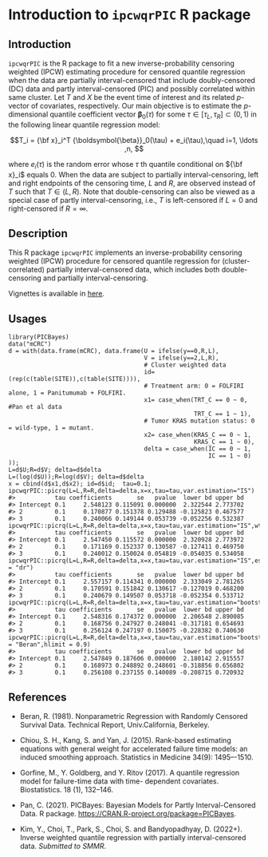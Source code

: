 # Introduction to `ipcwqrPIC` R package


## Introduction
`ipcwqrPIC` is the R package to fit a new inverse-probability censoring weighted (IPCW) estimating procedure for censored quantile regression when the data are partially interval-censored that include doubly-censored (DC) data and partly interval-censored (PIC) and possibly correlated within same cluster.
Let $T$ and $X$ be the event time of interest and its related $p$-vector of covariates, respectively.
Our main objective is to estimate 
the $p$-dimensional quantile coefficient vector ${\boldsymbol{\beta}}_0(\tau)$
for some $\tau \in[\tau_L,\tau_R]\subset (0, 1)$ 
in the following linear quantile regression model:

$$T_i = {\bf x}_i^T {\boldsymbol{\beta}}_0(\tau) + e_i(\tau),\quad i=1, \ldots ,n, $$

where $e_i(\tau)$ is the random error 
whose $\tau$ th quantile conditional on 
${\bf x}_i$ equals 0. 
When the data are subject to partially interval-censoring, 
left and right endpoints of the censoring time, $L$ and $R$,
are observed instead of $T$ such that $T\in(L,R)$.
Note that double-censoring  can also  be viewed as 
a special case of partly interval-censoring, 
i.e., $T$ is left-censored if $L=0$ and right-censored if $R=\infty$. 


## Description
This R package `ipcwqrPIC` implements an inverse-probability censoring weighted (IPCW) procedure for censored quantile regression for (cluster-correlated) partially interval-censored data, which includes both double-censoring and partially interval-censoring.

Vignettes is available in [here](http://htmlpreview.github.io/?https://github.com/YejiStat/ipcwqrPIC/blob/main/vignettes/ipcwqrPIC.html).


## Usages 
```{r}
library(PICBayes)
data("mCRC")
d = with(data.frame(mCRC), data.frame(U = ifelse(y==0,R,L),
                                      V = ifelse(y==2,L,R),
                                      # Cluster weighted data
                                      id=(rep(c(table(SITE)),c(table(SITE)))),
                                      # Treatment arm: 0 = FOLFIRI alone, 1 = Panitumumab + FOLFIRI.
                                      x1= case_when(TRT_C == 0 ~ 0, #Pan et al data
                                                    TRT_C == 1 ~ 1),
                                      # Tumor KRAS mutation status: 0 = wild-type, 1 = mutant.
                                      x2= case_when(KRAS_C == 0 ~ 1,
                                                    KRAS_C == 1 ~ 0),
                                      delta = case_when(IC == 0 ~ 1,
                                                        IC == 1 ~ 0)
));
L=d$U;R=d$V; delta=d$delta
L=(log(d$U));R=log(d$V); delta=d$delta
x = cbind(d$x1,d$x2); id=d$id;  tau=0.1;
ipcwqrPIC::picrq(L=L,R=R,delta=delta,x=x,tau=tau,var.estimation="IS")
#>           tau coefficients       se   pvalue  lower bd upper bd
#> Intercept 0.1     2.548123 0.115091 0.000000  2.322544 2.773702
#> 2         0.1     0.170877 0.151378 0.129488 -0.125823 0.467577
#> 3         0.1     0.240066 0.149144 0.053739 -0.052256 0.532387
ipcwqrPIC::picrq(L=L,R=R,delta=delta,x=x,tau=tau,var.estimation="IS",wttype="Beran",hlimit=0.9)
#>           tau coefficients       se   pvalue  lower bd upper bd
#> Intercept 0.1     2.547450 0.115572 0.000000  2.320928 2.773972
#> 2         0.1     0.171169 0.152337 0.130587 -0.127411 0.469750
#> 3         0.1     0.240012 0.150024 0.054819 -0.054035 0.534058
ipcwqrPIC::picrq(L=L,R=R,delta=delta,x=x,tau=tau,var.estimation="IS",estimation = "dr")
#>           tau coefficients       se   pvalue  lower bd upper bd
#> Intercept 0.1     2.557157 0.114341 0.000000  2.333049 2.781265
#> 2         0.1     0.170591 0.151842 0.130617 -0.127019 0.468200
#> 3         0.1     0.240679 0.149507 0.053718 -0.052354 0.533712
ipcwqrPIC::picrq(L=L,R=R,delta=delta,x=x,tau=tau,var.estimation="bootstrap",id=id)
#>           tau coefficients       se   pvalue  lower bd upper bd
#> Intercept 0.1     2.548316 0.174372 0.000000  2.206548 2.890085
#> 2         0.1     0.168756 0.247927 0.248041 -0.317181 0.654693
#> 3         0.1     0.256124 0.247197 0.150075 -0.228382 0.740630
ipcwqrPIC::picrq(L=L,R=R,delta=delta,x=x,tau=tau,var.estimation="bootstrap",id=id,wttype = "Beran",hlimit = 0.9)
#>           tau coefficients       se   pvalue  lower bd upper bd
#> Intercept 0.1     2.547849 0.187606 0.000000  2.180142 2.915557
#> 2         0.1     0.168973 0.248892 0.248601 -0.318856 0.656802
#> 3         0.1     0.256108 0.237155 0.140089 -0.208715 0.720932
```


## References

* Beran, R. (1981). Nonparametric Regression with Randomly Censored Survival Data. Technical Report, Univ.California, Berkeley.

* Chiou, S. H., Kang, S. and Yan, J. (2015). 
Rank-based estimating equations with general weight for accelerated failure time models: an induced smoothing approach.
Statistics in Medicine 34(9): 1495–-1510.

* Gorfine, M., Y. Goldberg, and Y. Ritov (2017). A quantile regression model for failure-time data with time-
dependent covariates. Biostatistics. 18 (1), 132–146.

* Pan, C. (2021). 
PICBayes: Bayesian Models for Partly Interval-Censored Data. R package. 
https://CRAN.R-project.org/package=PICBayes.

* Kim, Y., Choi, T., Park, S., Choi, S. and Bandyopadhyay, D. (2022+). 
Inverse weighted quantile regression with partially interval-censored data.
*Submitted to SMMR*.

